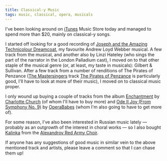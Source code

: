 ```yaml
---
title: Classical-y Music
tags: music, classical, opera, musicals
---
```


I've been looking around on <a href="http://www.apple.com/itunes/">iTunes</a> Music Store today and managed to spend more than $20, mainly on classical-y songs.

I started off looking for a good recording of <a class="title" href="http://phobos.apple.com/WebObjects/MZStore.woa/wa/viewAlbum?id=83866283&s=143460">Joseph and the Amazing Technicolour Dreamcoat</a>, my favourite Andrew Loyd Webber musical. A few track from the musical, and another also by <span class="author">Linzi Hateley</span> (who sings the part of the narrator in the <span class="author">London Palladium</span> cast), I moved on to that other staple of the musical genre (or, at least, my taste in musicals): Gilbert & Sullivan. After a few track from a number of renditions of <span class="title">The Pirates of Penzance</span> (<a class="author" href="http://phobos.apple.com/WebObjects/MZStore.woa/wa/viewArtist?id=61645243">The Mastersingers</a> track <a class="title" href="http://phobos.apple.com/WebObjects/MZStore.woa/wa/viewAlbum?playlistId=61647909&s=143460&i=61647293">The Pirates of Penzance</a> is particularly good, I'll have to look at more of their music), I moved on to classical music proper.

I only wound up buying a couple of tracks from the album <a href="http://phobos.apple.com/WebObjects/MZStore.woa/wa/viewAlbum?id=54419680&s=143460">Enchantment</a> by <a class="author" href="http://phobos.apple.com/WebObjects/MZStore.woa/wa/viewArtist?id=571040">Charlotte Church</a> (of whom I'll have to buy more) and <a class="title" href="http://phobos.apple.com/WebObjects/MZStore.woa/wa/viewAlbum?playlistId=55316539&s=143460&i=59326867">Ode II Joy (From Symphony No. 9)</a> by <a class="author" href="http://phobos.apple.com/WebObjects/MZStore.woa/wa/viewArtist?id=1321632">OperaBabes</a> (whom I'm also going to have to get more of).

For some reason, I've also been interested in Russian music lately &mdash; probably as an outgrowth of the interest in choral works &mdash; so I also bought <a class="title" href="http://phobos.apple.com/WebObjects/MZStore.woa/wa/viewAlbum?playlistId=78601787&s=143460&i=78601121">Kalinka</a> from the <a class="author" href="http://phobos.apple.com/WebObjects/MZStore.woa/wa/viewArtist?id=73040033">Alexandrov Red Army Choir</a>.

If anyone has any suggestions of good music in similar vein to the above mentioned track and artists, please leave a comment so that I can chase them up!
